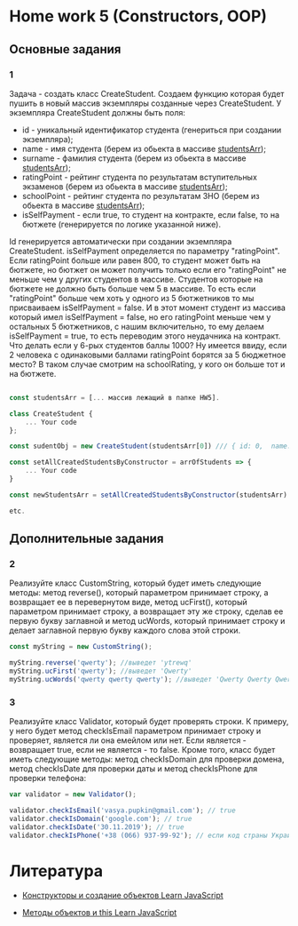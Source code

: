 # Home work 5 (Constructors, OOP)

## Основные задания

### 1

Задача - создать класс CreateStudent. Создаем функцию которая будет пушить в новый массив экземпляры созданные через CreateStudent.
У экземпляра CreateStudent должны быть поля:
* id - уникальный идентификатор студента (генериться при создании экземпляра);
* name - имя студента (берем из обьекта в массиве [studentsArr](https://github.com/Lobasya/HomeWorks/blob/master/HW5/studentsArr.js));
* surname - фамилия студента (берем из обьекта в массиве [studentsArr](https://github.com/Lobasya/HomeWorks/blob/master/HW5/studentsArr.js));
* ratingPoint - рейтинг студента по результатам вступительных экзаменов (берем из обьекта в массиве [studentsArr](https://github.com/Lobasya/HomeWorks/blob/master/HW5/studentsArr.js));
* schoolPoint - рейтинг студента по результатам ЗНО (берем из обьекта в массиве [studentsArr](https://github.com/Lobasya/HomeWorks/blob/master/HW5/studentsArr.js));
* isSelfPayment - если true, то студент на контракте, если false, то на бютжете (генерируется по логике указанной ниже).

Id генерируется автоматически при создании экземпляра CreateStudent. isSelfPayment определяется по параметру "ratingPoint". Если ratingPoint больше или равен 800, 
то студент может быть на бютжете, но бютжет он может получить только если его "ratingPoint" не меньше чем у других студентов в массиве. Студентов которые на бютжете 
не должно быть больше чем 5 в массиве. То есть если "ratingPoint" больше чем хоть у одного из 5 бютжетников то мы присваиваем isSelfPayment = false.
И в этот момент студент из массива который имел isSelfPayment = false, но его ratingPoint меньше чем у остальных 5 бютжетников, с нашим включительно, то ему 
делаем isSelfPayment = true, то есть переводим этого неудачника на контракт.
Что делать если у 6-рых студентов баллы 1000? Ну имеется ввиду, если 2 человека с одинаковыми баллами ratingPoint борятся за 5 бюджетное место? В таком случае смотрим на schoolRating, у кого он больше тот и на бютжете. 

```js

const studentsArr = [... массив лежащий в папке HW5].

class CreateStudent {
    ... Your code
}; 

const sudentObj = new CreateStudent(studentsArr[0]) /// { id: 0,  name: 'Valeriy', surname: 'Zhmishenko', ratingPoint: 1500, schoolPoint: 1200, isSelfPayment: false, }

const setAllCreatedStudentsByConstructor = arrOfStudents => {
    ... Your code
}

const newStudentsArr = setAllCreatedStudentsByConstructor(studentsArr) /// [{ id: 0,  name: 'Valeriy', surname: 'Zhmishenko', ratingPoint: 1500, schoolPoint: 1200, isSelfPayment: false, } ...]

etc.
```

## Дополнительные задания

### 2

Реализуйте класс CustomString, который будет иметь следующие методы: метод reverse(), который параметром принимает строку, а возвращает ее в перевернутом виде, метод ucFirst(), который параметром принимает строку, а возвращает эту же строку, сделав ее первую букву заглавной и метод ucWords, который принимает строку и делает заглавной первую букву каждого слова этой строки.

``` js
const myString = new CustomString();

myString.reverse('qwerty'); //выведет 'ytrewq'
myString.ucFirst('qwerty'); //выведет 'Qwerty'
myString.ucWords('qwerty qwerty qwerty'); //выведет 'Qwerty Qwerty Qwerty

```
### 3

Реализуйте класс Validator, который будет проверять строки. К примеру, у него будет метод checkIsEmail параметром принимает строку и проверяет, является ли она емейлом или нет. Если является - возвращает true, если не является - то false. Кроме того, класс будет иметь следующие методы: метод checkIsDomain для проверки домена, метод checkIsDate для проверки даты и метод checkIsPhone для проверки телефона:

``` js
var validator = new Validator();

validator.checkIsEmail('vasya.pupkin@gmail.com'); // true
validator.checkIsDomain('google.com'); // true
validator.checkIsDate('30.11.2019'); // true
validator.checkIsPhone('+38 (066) 937-99-92'); // если код страны Украинский, то возвращаем true иначе false

```


# Литература

* [Конструкторы и создание объектов Learn JavaScript](https://learn.javascript.ru/constructor-new)

* [Методы объектов и this Learn JavaScript](https://learn.javascript.ru/object-methods)


